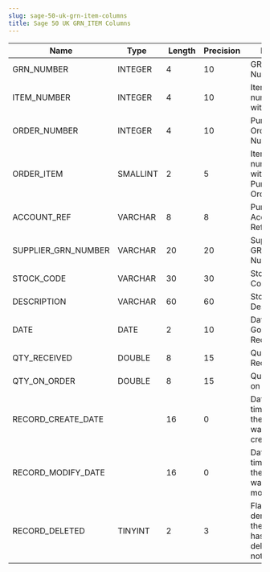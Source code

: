 ```yaml
---
slug: sage-50-uk-grn-item-columns
title: Sage 50 UK GRN_ITEM Columns
---
```

| Name | Type  |  Length | Precision  |  Notes  | Example |
| --- | --- | --- | --- | --- | --- |
| GRN_NUMBER | INTEGER | 4 | 10 | GRN Number | 2 |
| ITEM_NUMBER | INTEGER | 4 | 10 | Item number within GRN | 1 |
| ORDER_NUMBER | INTEGER | 4 | 10 | Purchase Order Number | 37 |
| ORDER_ITEM | SMALLINT | 2 | 5 | Item number within Purchase Order | 0 |
| ACCOUNT_REF | VARCHAR | 8 | 8 | Purchase Account Reference | MCN001 |
| SUPPLIER_GRN_NUMBER | VARCHAR | 20 | 20 | Supplier's GRN Number |  |
| STOCK_CODE | VARCHAR | 30 | 30 | Stock Code | PC004 |
| DESCRIPTION | VARCHAR | 60 | 60 | Stock Description | PC Combo Pack 4 |
| DATE | DATE | 2 | 10 | Date Goods Received | 30/08/2006 00:00:00 |
| QTY_RECEIVED | DOUBLE | 8 | 15 | Quantity Received | 1 |
| QTY_ON_ORDER | DOUBLE | 8 | 15 | Quantity on order | 1 |
| RECORD_CREATE_DATE |  | 16 | 0 | Date and time when the record was created. | 27/04/2010 17:16:58 |
| RECORD_MODIFY_DATE |  | 16 | 0 | Date and time when the record was modified. | 04/08/2017 14:18:53 |
| RECORD_DELETED | TINYINT | 2 | 3 | Flag denoting if the record has been deleted or not. | 0 |
